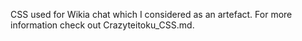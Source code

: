 CSS used for Wikia chat which I considered as an artefact. For more information check out Crazyteitoku\_CSS.md.
